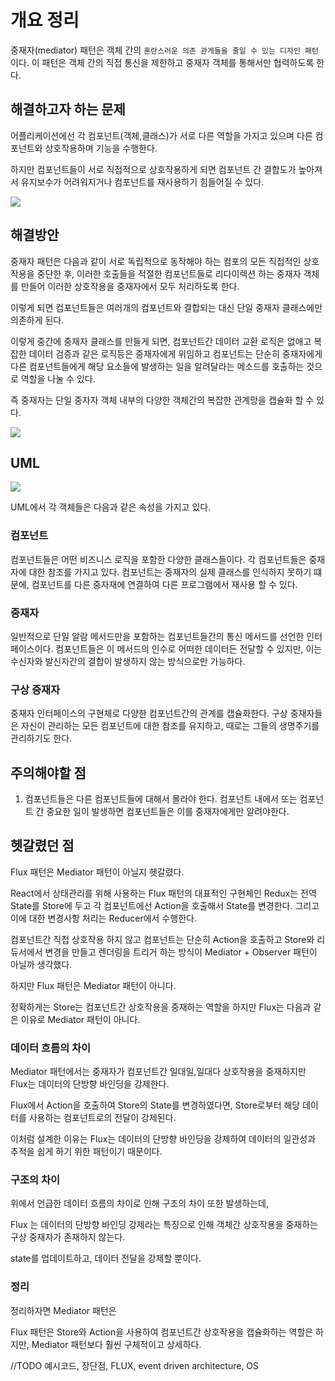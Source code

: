 # 개요 정리

중재자(mediator) 패턴은 객체 간의 `혼란스러운 의존 관게들을 줄일 수 있는 디자인 패턴`이다.
이 패턴은 객체 간의 직접 통신을 제한하고 중재자 객체를 통해서만 협력하도록 한다.

## 해결하고자 하는 문제

어플리케이션에선 각 컴포넌트(객체,클래스)가 서로 다른 역할을 가지고 있으며 다른 컴포넌트와 상호작용하며 기능을 수행한다.

하지만 컴포넌트들이 서로 직접적으로 상호작용하게 되면 컴포넌트 간 결합도가 높아져서 유지보수가 어려워지거나 컴포넌트를 재사용하기 힘들어질 수 있다.

<img src="https://refactoring.guru/images/patterns/diagrams/mediator/problem1-ko-2x.png"/>

## 해결방안

중재자 패턴은 다음과 같이 서로 독립적으로 동작해야 하는 컴포의 모든 직접적인 상호작용을 중단한 후, 이러한 호출들을 적절한 컴포넌트들로 리다이렉션 하는 중재자 객체를 만들어 이러한 상호작용을 중재자에서 모두 처리하도록 한다.

이렇게 되면 컴포넌트들은 여러개의 컴포넌트와 결합되는 대신 단일 중재자 클래스에만 의존하게 된다.

이렇게 중간에 중재자 클래스를 만들게 되면, 컴포넌트간 데이터 교환 로직은 없애고 복잡한 데이터 검증과 같은 로직등은 중재자에게 위임하고 컴포넌트는 단순히 중재자에게 다른 컴포넌트들에게 해당 요소들에 발생하는 일을 알려달라는 메소드를 호출하는 것으로 역할을 나눌 수 있다.

즉 중재자는 단일 중자자 객체 내부의 다양한 객체간의 복잡한 관계망을 캡슐화 할 수 있다.

<img src="https://refactoring.guru/images/patterns/diagrams/mediator/solution1-ko-2x.png"/>

## UML

<img src="https://refactoring.guru/images/patterns/diagrams/mediator/structure-indexed-2x.png"/>

UML에서 각 객체들은 다음과 같은 속성을 가지고 있다.

### 컴포넌트

컴포넌트들은 어떤 비즈니스 로직을 포함한 다양한 클래스들이다.
각 컴포넌트들은 중재자에 대한 참조를 가지고 있다.
컴포넌트는 중재자의 실제 클래스를 인식하지 못하기 떄문에, 컴포넌트를 다른 중자재에 연결하여 다른 프로그램에서 재사용 할 수 있다.

### 중재자

일반적으로 단일 알람 메서드만을 포함하는 컴포넌트들간의 통신 메서드를 선언한 인터페이스이다.
컴포넌트들은 이 메서드의 인수로 어떠한 데이터든 전달할 수 있지만, 이는 수신자와 발신자간의 결합이 발생하지 않는 방식으로만 가능하다.

### 구상 중재자

중재자 인터페이스의 구현체로 다양한 컴포넌트간의 관계를 캡슐화한다. 구상 중재자들은 자신이 관리하는 모든 컴포넌트에 대한 참조를 유지하고, 때로는 그들의 생명주기를 관리하기도 한다.

## 주의해야할 점

1. 컴포넌트들은 다른 컴포넌트들에 대해서 몰라야 한다.
   컴포넌트 내에서 또는 컴포넌트 간 중요한 일이 발생하면 컴포넌트들은 이를 중재자에게만 알려야한다.

## 헷갈렸던 점

Flux 패턴은 Mediator 패턴이 아닐지 헷갈렸다.

React에서 상태관리를 위해 사용하는 Flux 패턴의 대표적인 구현체인 Redux는 전역 State를 Store에 두고 각 컴포넌트에선 Action을 호출해서 State를 변경한다.
그리고 이에 대한 변경사항 처리는 Reducer에서 수행한다.

컴포넌트간 직접 상호작용 하지 않고 컴포넌트는 단순히 Action을 호출하고 Store와 리듀서에서 변경을 만들고 렌더링을 트리거 하는 방식이 Mediator + Observer 패턴이 아닐까 생각했다.

하지만 Flux 패턴은 Mediator 패턴이 아니다.

정확하게는 Store는 컴포넌트간 상호작용을 중재하는 역할을 하지만 Flux는 다음과 같은 이유로 Mediator 패턴이 아니다.

### 데이터 흐름의 차이

Mediator 패턴에서는 중재자가 컴포넌트간 일대일,일대다 상호작용을 중재하지만 Flux는 데이터의 단방향 바인딩을 강제한다.

Flux에서 Action을 호출하여 Store의 State를 변경하였다면, Store로부터 해당 데이터를 사용하는 컴포넌트로의 전달이 강제된다.

이처럼 설계한 이유는 Flux는 데이터의 단방향 바인딩을 강제하여 데이터의 일관성과 추적을 쉽게 하기 위한 패턴이기 때문이다.

### 구조의 차이

위에서 언급한 데이터 흐름의 차이로 인해 구조의 차이 또한 발생하는데,

Flux 는 데이터의 단방향 바인딩 강제라는 특징으로 인해 객체간 상호작용을 중재하는 구상 중재자가 존재하지 않는다.

state를 업데이트하고, 데이터 전달을 강제할 뿐이다.

### 정리

정리하자면 Mediator 패턴은

Flux 패턴은 Store와 Action을 사용하여 컴포넌트간 상호작용을 캡슐화하는 역할은 하지만, Mediator 패턴보다 훨씬 구체적이고 상세하다.

//TODO 예시코드, 장단점, FLUX, event driven architecture, OS
